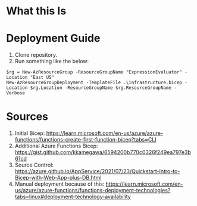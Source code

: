 # What this Is

# Deployment Guide

1. Clone repository.
2. Run something like the below: 

```
$rg = New-AzResourceGroup -ResourceGroupName "ExpressionEvaluator" -Location "East US"
New-AzResourceGroupDeployment -TemplateFile .\infrastructure.bicep -Location $rg.Location -ResourceGroupName $rg.ResourceGroupName -Verbose
```

# Sources

1. Initial Bicep: https://learn.microsoft.com/en-us/azure/azure-functions/functions-create-first-function-bicep?tabs=CLI
2. Additional Azure Functions Bicep: https://gist.github.com/kkamegawa/6594200b770c0326f249ea797e3b61cd
3. Source Control: https://azure.github.io/AppService/2021/07/23/Quickstart-Intro-to-Bicep-with-Web-App-plus-DB.html
4. Manual deployment because of this: https://learn.microsoft.com/en-us/azure/azure-functions/functions-deployment-technologies?tabs=linux#deployment-technology-availability